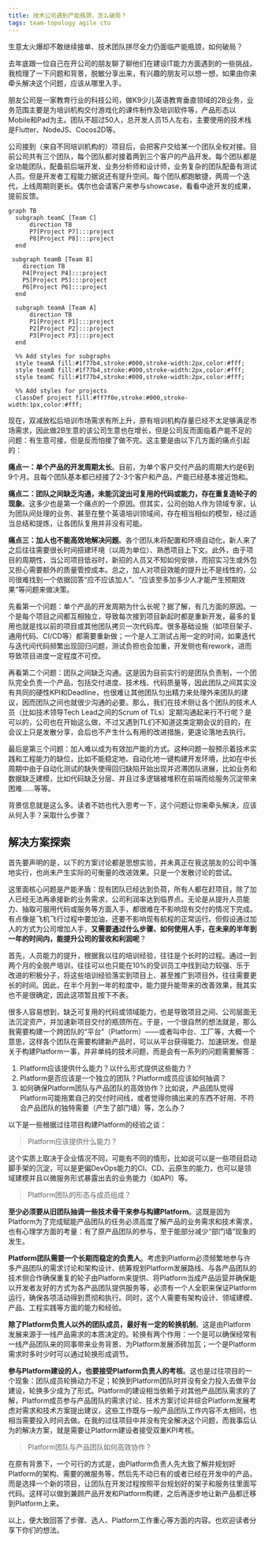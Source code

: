 ```yaml
---
title: 技术公司遇到产能瓶颈，怎么破局？
tags: team-topology agile cto
---
```


生意太火爆却不敢继续接单、技术团队拼尽全力仍面临产能瓶颈，如何破局？

去年底跟一位自己在开公司的朋友聊了聊他们在建设IT能力方面遇到的一些挑战，我梳理了一下问题和背景，脱敏分享出来，有兴趣的朋友可以想一想，如果由你来牵头解决这个问题，应该从哪里入手。

朋友公司是一家教育行业的科技公司，做K9少儿英语教育垂直领域的2B业务，业务范围主要是为培训机构交付游戏化的课件制作及培训软件等，产品形态以Mobile和Pad为主。团队不超过50人，总开发人员15人左右，主要使用的技术栈是Flutter、NodeJS、Cocos2D等。

公司接到（来自不同培训机构的）项目后，会把客户交给某一个团队全权对接。目前公司共有三个团队，每个团队都对接着两到三个客户的产品开发。每个团队都是全功能团队，配备前后端开发、业务分析师和设计师，业务复杂的团队配备有测试人员。但是开发者工程能力据说还有提升空间。每个团队都跑敏捷，两周一个迭代，上线周期则更长。偶尔也会请客户来参与showcase，看看中途开发的成果，提前反馈。

```mermaid
graph TB
  subgraph teamC [Team C]
      direction TB
      P7[Project P7]:::project
      P8[Project P8]:::project
  end

 subgraph teamB [Team B]
    direction TB
    P4[Project P4]:::project
    P5[Project P5]:::project
    P6[Project P6]:::project
  end
  
  subgraph teamA [Team A]
      direction TB
      P1[Project P1]:::project
      P2[Project P2]:::project
      P3[Project P3]:::project
  end

  %% Add styles for subgraphs
  style teamA fill:#1f77b4,stroke:#000,stroke-width:2px,color:#fff;
  style teamB fill:#1f77b4,stroke:#000,stroke-width:2px,color:#fff;
  style teamC fill:#1f77b4,stroke:#000,stroke-width:2px,color:#fff;

  %% Add styles for projects
  classDef project fill:#ff7f0e,stroke:#000,stroke-width:1px,color:#fff;
```

现在，双减放松后培训市场需求有所上升，原有培训机构存量已经不太足够满足市场需求，因此做2B生意的该公司生意也在增长，但是公司反而面临着产能不足的问题：有生意可接，但是反而怕接了做不完。这主要是由以下几方面的痛点引起的：

**痛点一：单个产品的开发周期太长**。目前，为单个客户交付产品的周期大约是6到9个月。且每个团队基本都已经接了2-3个客户和产品，产能已经基本接近饱和。

**痛点二：团队之间缺乏沟通，未能沉淀出可复用的代码或能力，存在重复造轮子的现象**。这多少也是第一个痛点的一个原因。但其实，公司创始人作为领域专家，认为团队间处理的业务、甚至在整个英语培训领域间，存在相当相似的模型，经过适当总结和提炼，让各团队复用并非没有可能。

**痛点三：加人也不能高效地解决问题**。各个团队未将配置和环境自动化，新人来了之后往往需要很长时间搭建环境（以周为单位）、熟悉项目上下文。此外，由于项目的周期性，当公司项目低谷时，新招的人员又不知如何安排，而招实习生或外包又担心需要额外的质量管控成本。总之，加人对项目效能的提升比不是线性的，公司很难找到一个依据回答“应不应该加人”、“应该至多加多少人才能产生预期效果”等问题来做决策。

先看第一个问题：单个产品的开发周期为什么长呢？据了解，有几方面的原因。一个是每个项目之间都互相独立，导致每次接到项目新起时都是重新开发，最多的复用也就是找以前的项目或其他团队拷贝一次代码库。很多基础设施（如项目架子、通用代码、CI/CD等）都需要重新做；一个是人工测试占用一定的时间，如果迭代与迭代间代码频繁出现回归问题，测试负担也会加重，开发侧也有rework，进而导致项目进度一定程度不可控。

再看第二个问题：团队之间缺乏沟通。这是因为目前实行的是团队负责制，一个团队完全负责一个产品，包括交付进度、技术栈、代码质量等，因此团队之间其实没有共同的硬性KPI和Deadline，也很难让其他团队匀出精力来处理外来团队的建议，因而团队之间也就很少沟通的必要。那么，我们在技术侧让各个团队的技术人员（比如技术领导Tech Lead之间的Scrum of TLs）定期沟通起来行不行呢？是可以的，公司也在开始这么做，不过又遇到TL们不知道这类定期会议的目的，在会议上只是发散分享，会后也不产生什么有用的改进措施，更遑论落地去执行。

最后是第三个问题：加人难以成为有效加产能的方式。这种问题一般预示着技术实践和工程能力的缺位，比如不能稳定地、自动化地一键构建开发环境，比如在中长周期中由于自动化测试的缺失使得回归缺陷开始出现并迟滞团队进展，比如业务和数据缺乏建模，比如代码缺乏分层、并且过多逻辑被堆积在前端而给服务沉淀带来困难……等等。

背景信息就是这么多。读者不妨也代入思考一下，这个问题让你来牵头解决，应该从何入手？采取什么步骤？

## 解决方案探索

首先要声明的是，以下的方案讨论都是思想实验，并未真正在我这朋友的公司中落地实行，也尚未产生实际的可衡量的改进效果。只是一个发散讨论的尝试。

这里面核心问题是产能矛盾：现有团队已经达到负荷，所有人都在赶项目，除了加人已经无法再承接新的业务需求，公司利润率达到临界点。无论是从提升人员能力、抽取可服用代码或服务等方面入手，都很难在不影响现有交付的情况下完成。有点像是飞机飞行过程中要加油，还要不影响现有航程的正常运行。但假设通过加人的方式为公司增加人手，**又需要通过什么步骤、如何使用人手，在未来的半年到一年的时间内，能提升公司的营收和利润呢**？

首先，人员能力的提升，根据我以往的培训经验，往往是个长时的过程。通过一到两个月的全脱产培训，往往可以也只能在10%的受训员工中找到动力较强、乐于改进的积极分子，将这些培训经验落实到项目上、甚至推广到项目外，往往需要更长的时间。因此，在半个月到一年的粒度中，能力提升能带来的改善效果，我其实也不是很确定，因此这项暂且按下不表。

很多人容易想到，缺乏可复用的代码或领域能力，也是导致项目之间、公司层面无法沉淀资产，并加速新项目交付的瓶颈所在。于是，一个很自然的想法就是，那么我需要构建一个跨团队的“平台”（Platform）——或者叫中台、工厂等，大概一个意思，这样各个团队在需要构建新产品时，可以从平台获得能力、加速研发。但是关于构建Platform一事，并非单纯的技术问题，而是会有一系列的问题需要解答：

1. Platform应该提供什么能力？以什么形式提供这些能力？
2. Platform是否应该是一个独立的团队？Platform成员应该如何抽调？
3. 如何确保Platform团队与产品团队的高效协作？比如说，产品团队觉得Platform可能拖累自己的交付时间线，或者觉得你搞出来的东西不好用、不符合产品团队的独特需要（产生了部门墙）等，怎么办？

以下是一些根据过往项目构建Platform的经验之谈：

> Platform应该提供什么能力？

这个实质上取决于企业情况不同，可能有不同的情形，比如说可以是一些项目启动脚手架的沉淀，可以是更偏DevOps能力的CI、CD、云原生的能力，也可以是领域建模并且以微服务形式暴露出去的业务能力（如API）等。

> Platform团队的形态与成员组成？

**至少必须要从旧团队抽调一些技术骨干来参与构建Platform**。这既是因为Platform为了完成赋能产品团队的任务必须高度了解产品的业务需求和技术需求，也有心理学方面的考量：有了原产品团队的参与，至于能部分减少“部门墙”现象的发生。

**Platform团队需要一个长期而稳定的负责人**。考虑到Platform必须频繁地参与许多产品团队的需求讨论和架构设计、统筹规划Platform发展路线、与各产品团队的技术侧合作确保重复的轮子由Platform来提供、将Platform当成产品运营并确保能以开发者友好的方式为各产品团队提供服务等，必须有一个人全职来保证Platform运行，确保各项活动得到贯彻和执行。同时，这个人需要有架构设计、领域建模、产品、工程实践等方面的能力和经验。

**除了Platform负责人以外的团队成员，最好有一定的轮换机制**。这是由Platform发展来源于一线产品需求的本质决定的。轮换有两个作用：一个是可以确保经常有一线产品团队来的同事带来业务背景、为Platform发展添砖加瓦；一个是Platform需求时多时少时可以通过轮换形成调节。

**参与Platform建设的人，也要接受Platform负责人的考核**。这也是过往项目的一个现象：团队成员轮换动力不足；轮换到Platform团队时并没有全力投入去做平台建设，轮换多少成为了形式。Platform的建设相当依赖于对其他产品团队需求的了解，Platform成员参与产品团队的需求讨论、技术方案讨论并综合Platform发展考虑对需求和技术方案提出建议，这些工作既与一般产品团队工作内容不太相同，也相当需要投入时间去做。在我的过往项目中并没有完全解决这个问题，而我事后认为的解决方案，就是需要让Platform建设者接受双重KPI考核。

> Platform团队与产品团队如何高效协作？

在原有背景下，一个可行的方式是，由Platform负责人先大致了解并规划好Platform的架构、需要的微服务等，然后先不动已有的或者已经在开发中的产品，而是选择一个新的项目，让团队在开发过程按照平台规划好的架子和服务往里面写代码。这样可以做到兼顾产品开发和Platform构建，之后再逐步地让新产品都迁移到Platform上来。

以上，便大致回答了步骤、选人、Platform工作重心等方面的内容。也欢迎读者分享下你们的想法。
